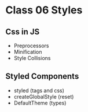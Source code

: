 # Class 06 Styles

## Css in JS

- Preprocessors
- Minification
- Style Collisions

## Styled Components

- styled (tags and css)
- createGlobalStyle (reset)
- DefaultTheme (types)
